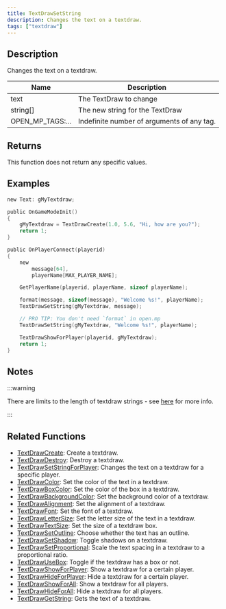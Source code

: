 ```yaml
---
title: TextDrawSetString
description: Changes the text on a textdraw.
tags: ["textdraw"]
---
```


## Description

Changes the text on a textdraw.

| Name             | Description                                |
|------------------|--------------------------------------------|
| text             | The TextDraw to change                     |
| string[]         | The new string for the TextDraw            |
| OPEN_MP_TAGS:... | Indefinite number of arguments of any tag. |

## Returns

This function does not return any specific values.

## Examples

```c
new Text: gMyTextdraw;

public OnGameModeInit()
{
    gMyTextdraw = TextDrawCreate(1.0, 5.6, "Hi, how are you?");
    return 1;
}

public OnPlayerConnect(playerid)
{
    new
        message[64],
        playerName[MAX_PLAYER_NAME];

    GetPlayerName(playerid, playerName, sizeof playerName);

    format(message, sizeof(message), "Welcome %s!", playerName);
    TextDrawSetString(gMyTextdraw, message);

    // PRO TIP: You don't need `format` in open.mp
    TextDrawSetString(gMyTextdraw, "Welcome %s!", playerName);

    TextDrawShowForPlayer(playerid, gMyTextdraw);
    return 1;
}
```

## Notes

:::warning

There are limits to the length of textdraw strings - see [here](../resources/limits) for more info.

:::

## Related Functions

- [TextDrawCreate](TextDrawCreate): Create a textdraw.
- [TextDrawDestroy](TextDrawDestroy): Destroy a textdraw.
- [TextDrawSetStringForPlayer](TextDrawSetStringForPlayer): Changes the text on a textdraw for a specific player.
- [TextDrawColor](TextDrawColor): Set the color of the text in a textdraw.
- [TextDrawBoxColor](TextDrawBoxColor): Set the color of the box in a textdraw.
- [TextDrawBackgroundColor](TextDrawBackgroundColor): Set the background color of a textdraw.
- [TextDrawAlignment](TextDrawAlignment): Set the alignment of a textdraw.
- [TextDrawFont](TextDrawFont): Set the font of a textdraw.
- [TextDrawLetterSize](TextDrawLetterSize): Set the letter size of the text in a textdraw.
- [TextDrawTextSize](TextDrawTextSize): Set the size of a textdraw box.
- [TextDrawSetOutline](TextDrawSetOutline): Choose whether the text has an outline.
- [TextDrawSetShadow](TextDrawSetShadow): Toggle shadows on a textdraw.
- [TextDrawSetProportional](TextDrawSetProportional): Scale the text spacing in a textdraw to a proportional ratio.
- [TextDrawUseBox](TextDrawUseBox): Toggle if the textdraw has a box or not.
- [TextDrawShowForPlayer](TextDrawShowForPlayer): Show a textdraw for a certain player.
- [TextDrawHideForPlayer](TextDrawHideForPlayer): Hide a textdraw for a certain player.
- [TextDrawShowForAll](TextDrawShowForAll): Show a textdraw for all players.
- [TextDrawHideForAll](TextDrawHideForAll): Hide a textdraw for all players.
- [TextDrawGetString](TextDrawGetString): Gets the text of a textdraw.
